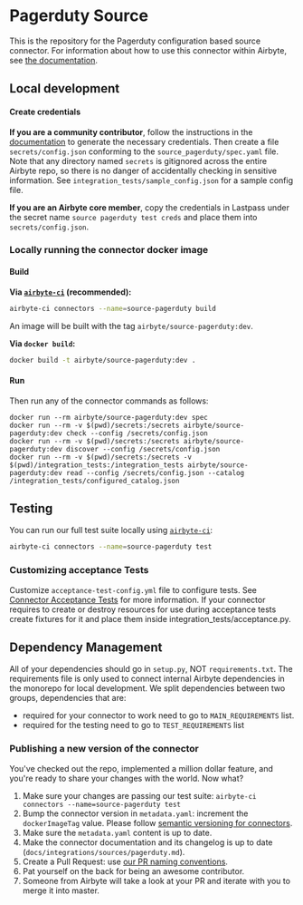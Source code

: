 # Pagerduty Source

This is the repository for the Pagerduty configuration based source connector. For information about
how to use this connector within Airbyte, see
[the documentation](https://docs.airbyte.com/integrations/sources/pagerduty).

## Local development

#### Create credentials

**If you are a community contributor**, follow the instructions in the
[documentation](https://docs.airbyte.com/integrations/sources/pagerduty) to generate the necessary
credentials. Then create a file `secrets/config.json` conforming to the `source_pagerduty/spec.yaml`
file. Note that any directory named `secrets` is gitignored across the entire Airbyte repo, so there
is no danger of accidentally checking in sensitive information. See
`integration_tests/sample_config.json` for a sample config file.

**If you are an Airbyte core member**, copy the credentials in Lastpass under the secret name
`source pagerduty test creds` and place them into `secrets/config.json`.

### Locally running the connector docker image

#### Build

**Via
[`airbyte-ci`](https://github.com/airbytehq/airbyte/blob/master/airbyte-ci/connectors/pipelines/README.md)
(recommended):**

```bash
airbyte-ci connectors --name=source-pagerduty build
```

An image will be built with the tag `airbyte/source-pagerduty:dev`.

**Via `docker build`:**

```bash
docker build -t airbyte/source-pagerduty:dev .
```

#### Run

Then run any of the connector commands as follows:

```
docker run --rm airbyte/source-pagerduty:dev spec
docker run --rm -v $(pwd)/secrets:/secrets airbyte/source-pagerduty:dev check --config /secrets/config.json
docker run --rm -v $(pwd)/secrets:/secrets airbyte/source-pagerduty:dev discover --config /secrets/config.json
docker run --rm -v $(pwd)/secrets:/secrets -v $(pwd)/integration_tests:/integration_tests airbyte/source-pagerduty:dev read --config /secrets/config.json --catalog /integration_tests/configured_catalog.json
```

## Testing

You can run our full test suite locally using
[`airbyte-ci`](https://github.com/airbytehq/airbyte/blob/master/airbyte-ci/connectors/pipelines/README.md):

```bash
airbyte-ci connectors --name=source-pagerduty test
```

### Customizing acceptance Tests

Customize `acceptance-test-config.yml` file to configure tests. See
[Connector Acceptance Tests](https://docs.airbyte.com/connector-development/testing-connectors/connector-acceptance-tests-reference)
for more information. If your connector requires to create or destroy resources for use during
acceptance tests create fixtures for it and place them inside integration_tests/acceptance.py.

## Dependency Management

All of your dependencies should go in `setup.py`, NOT `requirements.txt`. The requirements file is
only used to connect internal Airbyte dependencies in the monorepo for local development. We split
dependencies between two groups, dependencies that are:

- required for your connector to work need to go to `MAIN_REQUIREMENTS` list.
- required for the testing need to go to `TEST_REQUIREMENTS` list

### Publishing a new version of the connector

You've checked out the repo, implemented a million dollar feature, and you're ready to share your
changes with the world. Now what?

1. Make sure your changes are passing our test suite:
   `airbyte-ci connectors --name=source-pagerduty test`
2. Bump the connector version in `metadata.yaml`: increment the `dockerImageTag` value. Please
   follow
   [semantic versioning for connectors](https://docs.airbyte.com/contributing-to-airbyte/resources/pull-requests-handbook/#semantic-versioning-for-connectors).
3. Make sure the `metadata.yaml` content is up to date.
4. Make the connector documentation and its changelog is up to date
   (`docs/integrations/sources/pagerduty.md`).
5. Create a Pull Request: use
   [our PR naming conventions](https://docs.airbyte.com/contributing-to-airbyte/resources/pull-requests-handbook/#pull-request-title-convention).
6. Pat yourself on the back for being an awesome contributor.
7. Someone from Airbyte will take a look at your PR and iterate with you to merge it into master.
